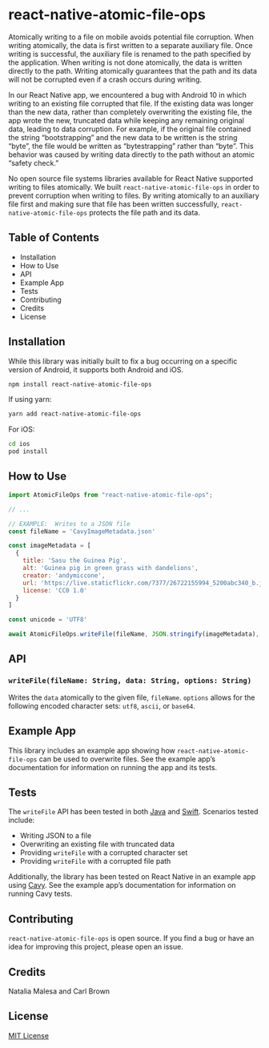 # react-native-atomic-file-ops

Atomically writing to a file on mobile avoids potential file corruption.  When writing atomically, the data is first written to a separate auxiliary file.  Once writing is successful, the auxiliary file is renamed to the path specified by the application.  When writing is not done atomically, the data is written directly to the path.  Writing atomically guarantees that the path and its data will not be corrupted even if a crash occurs during writing.

In our React Native app, we encountered a bug with Android 10 in which writing to an existing file corrupted that file.  If the existing data was longer than the new data, rather than completely overwriting the existing file, the app wrote the new, truncated data while keeping any remaining original data, leading to data corruption.  For example, if the original file contained the string “bootstrapping” and the new data to be written is the string “byte”, the file would be written as “bytestrapping” rather than “byte”.  This behavior was caused by writing data directly to the path without an atomic “safety check.”

No open source file systems libraries available for React Native supported writing to files atomically.  We built `react-native-atomic-file-ops` in order to prevent corruption when writing to files.  By writing atomically to an auxiliary file first and making sure that file has been written successfully, `react-native-atomic-file-ops` protects the file path and its data.

## Table of Contents
* Installation
* How to Use
* API
* Example App
* Tests
* Contributing
* Credits
* License
 
## Installation

While this library was initially built to fix a bug occurring on a specific version of Android, it supports both Android and iOS.

```sh
npm install react-native-atomic-file-ops
```

If using yarn:

```sh
yarn add react-native-atomic-file-ops
```

For iOS:
```sh
cd ios
pod install
```

## How to Use

```js
import AtomicFileOps from "react-native-atomic-file-ops";

// ...

// EXAMPLE:  Writes to a JSON file
const fileName = 'CavyImageMetadata.json'

const imageMetadata = [
  {
    title: 'Sasu the Guinea Pig',
    alt: 'Guinea pig in green grass with dandelions',
    creator: 'andymiccone',
    url: 'https://live.staticflickr.com/7377/26722155994_5200abc340_b.jpg',
    license: 'CC0 1.0'
  }
]

const unicode = 'UTF8'

await AtomicFileOps.writeFile(fileName, JSON.stringify(imageMetadata), unicode)
```

## API

### ```writeFile(fileName: String, data: String, options: String)```
Writes the `data` atomically to the given file, `fileName`. `options` allows for the following encoded character sets:  `utf8`, `ascii`, or `base64`.

## Example App

This library includes an example app showing how `react-native-atomic-file-ops` can be used to overwrite files.  See the example app’s documentation for information on running the app and its tests.

## Tests

The `writeFile` API has been tested in both [Java](android/src/androidTest/java/com/reactnativeatomicfileops/AtomicFileOpsModuleTests.java) and [Swift](ios/AtomicFileOperations/AtomicFileOperationsTests/AtomicFileOperationsTests.swift).  Scenarios tested include:
* Writing JSON to a file
* Overwriting an existing file with truncated data
* Providing `writeFile` with a corrupted character set
* Providing `writeFile` with a corrupted file path

Additionally, the library has been tested on React Native in an example app using [Cavy](example/specs/atomicFileWritingSpec.js).  See the example app’s documentation for information on running Cavy tests.

## Contributing

`react-native-atomic-file-ops` is open source.  If you find a bug or have an idea for improving this project, please open an issue.

## Credits

Natalia Malesa and Carl Brown

## License

[MIT License](LICENSE)

